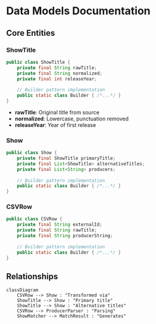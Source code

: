 # Data Models Documentation

## Core Entities

### ShowTitle
```java
public class ShowTitle {
    private final String rawTitle;
    private final String normalized;
    private final int releaseYear;
    
    // Builder pattern implementation
    public static class Builder { /*...*/ }
}
```
- **rawTitle**: Original title from source
- **normalized**: Lowercase, punctuation removed
- **releaseYear**: Year of first release

### Show
```java
public class Show {
    private final ShowTitle primaryTitle;
    private final List<ShowTitle> alternativeTitles;
    private final List<String> producers;
    
    // Builder pattern implementation
    public static class Builder { /*...*/ }
}
```

### CSVRow
```java
public class CSVRow {
    private final String externalId;
    private final String rawTitle;
    private final String producerString;
    
    // Builder pattern implementation
    public static class Builder { /*...*/ }
}
```

## Relationships
```mermaid
classDiagram
    CSVRow --> Show : "Transformed via"
    ShowTitle --> Show : "Primary title"
    ShowTitle --> Show : "Alternative titles"
    CSVRow --> ProducerParser : "Parsing"
    ShowMatcher --> MatchResult : "Generates"
